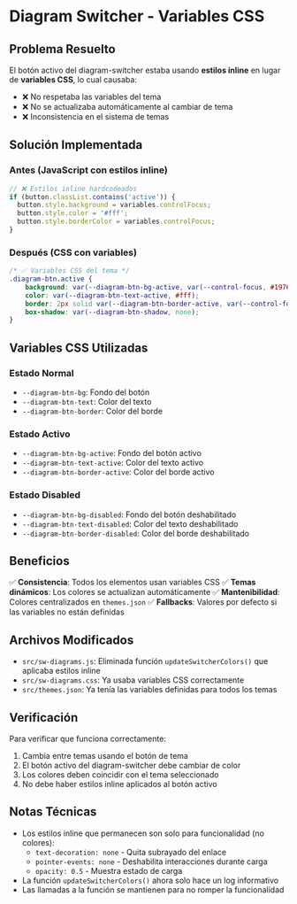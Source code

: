 # Diagram Switcher - Variables CSS

## Problema Resuelto

El botón activo del diagram-switcher estaba usando **estilos inline** en lugar de **variables CSS**, lo cual causaba:

- ❌ No respetaba las variables del tema
- ❌ No se actualizaba automáticamente al cambiar de tema
- ❌ Inconsistencia en el sistema de temas

## Solución Implementada

### Antes (JavaScript con estilos inline)
```javascript
// ❌ Estilos inline hardcodeados
if (button.classList.contains('active')) {
  button.style.background = variables.controlFocus;
  button.style.color = '#fff';
  button.style.borderColor = variables.controlFocus;
}
```

### Después (CSS con variables)
```css
/* ✅ Variables CSS del tema */
.diagram-btn.active {
    background: var(--diagram-btn-bg-active, var(--control-focus, #1976d2));
    color: var(--diagram-btn-text-active, #fff);
    border: 2px solid var(--diagram-btn-border-active, var(--control-focus, #1976d2));
    box-shadow: var(--diagram-btn-shadow, none);
}
```

## Variables CSS Utilizadas

### Estado Normal
- `--diagram-btn-bg`: Fondo del botón
- `--diagram-btn-text`: Color del texto
- `--diagram-btn-border`: Color del borde

### Estado Activo
- `--diagram-btn-bg-active`: Fondo del botón activo
- `--diagram-btn-text-active`: Color del texto activo
- `--diagram-btn-border-active`: Color del borde activo

### Estado Disabled
- `--diagram-btn-bg-disabled`: Fondo del botón deshabilitado
- `--diagram-btn-text-disabled`: Color del texto deshabilitado
- `--diagram-btn-border-disabled`: Color del borde deshabilitado

## Beneficios

✅ **Consistencia**: Todos los elementos usan variables CSS
✅ **Temas dinámicos**: Los colores se actualizan automáticamente
✅ **Mantenibilidad**: Colores centralizados en `themes.json`
✅ **Fallbacks**: Valores por defecto si las variables no están definidas

## Archivos Modificados

- `src/sw-diagrams.js`: Eliminada función `updateSwitcherColors()` que aplicaba estilos inline
- `src/sw-diagrams.css`: Ya usaba variables CSS correctamente
- `src/themes.json`: Ya tenía las variables definidas para todos los temas

## Verificación

Para verificar que funciona correctamente:

1. Cambia entre temas usando el botón de tema
2. El botón activo del diagram-switcher debe cambiar de color
3. Los colores deben coincidir con el tema seleccionado
4. No debe haber estilos inline aplicados al botón activo

## Notas Técnicas

- Los estilos inline que permanecen son solo para funcionalidad (no colores):
  - `text-decoration: none` - Quita subrayado del enlace
  - `pointer-events: none` - Deshabilita interacciones durante carga
  - `opacity: 0.5` - Muestra estado de carga
- La función `updateSwitcherColors()` ahora solo hace un log informativo
- Las llamadas a la función se mantienen para no romper la funcionalidad 